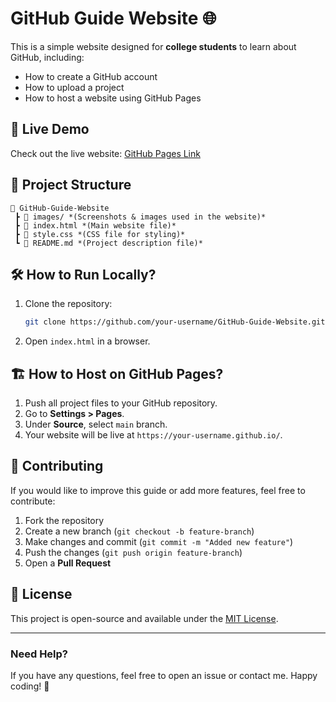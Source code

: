 # GitHub Guide Website 🌐

This is a simple website designed for **college students** to learn about GitHub, including:
- How to create a GitHub account
- How to upload a project
- How to host a website using GitHub Pages

## 🚀 Live Demo
Check out the live website: [GitHub Pages Link](https://ggp-2025.github.io/Github-Guide-/)

## 📁 Project Structure
```
📂 GitHub-Guide-Website  
 ┣ 📂 images/ *(Screenshots & images used in the website)*  
 ┣ 📜 index.html *(Main website file)*  
 ┣ 📜 style.css *(CSS file for styling)*  
 ┗ 📜 README.md *(Project description file)*  
```

## 🛠️ How to Run Locally?
1. Clone the repository:
   ```sh
   git clone https://github.com/your-username/GitHub-Guide-Website.git
   ```
2. Open `index.html` in a browser.

## 🏗️ How to Host on GitHub Pages?
1. Push all project files to your GitHub repository.
2. Go to **Settings > Pages**.
3. Under **Source**, select `main` branch.
4. Your website will be live at `https://your-username.github.io/`.

## 🤝 Contributing
If you would like to improve this guide or add more features, feel free to contribute:
1. Fork the repository
2. Create a new branch (`git checkout -b feature-branch`)
3. Make changes and commit (`git commit -m "Added new feature"`)
4. Push the changes (`git push origin feature-branch`)
5. Open a **Pull Request**

## 📜 License
This project is open-source and available under the [MIT License](LICENSE).

---
### **Need Help?**
If you have any questions, feel free to open an issue or contact me. Happy coding! 🚀
